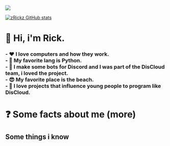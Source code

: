 <img src="https://static.vecteezy.com/system/resources/previews/001/195/702/non_2x/speech-bubbles-pixel-welcome-png.png">

[![zRickz GitHub stats](https://github-readme-stats.vercel.app/api?title_color=#f56c42&username=zRickz)](https://github.com/zRickz/github-readme-stats)

<h1> 👋 Hi, i'm Rick.
   <h3>- ❤️ I love computers and how they work.<br>
   - 🐍 My favorite lang is Python.<br>
   - 🤖 I make some bots for Discord and I was part of the DisCloud team, i loved the project.<br>
   - 😎 My favorite place is the beach.<br>
   - 👾 I love projects that influence young people to program like DisCloud.<br>
   <h3>
<h1>
   
<h1>❓ Some facts about me (more)
   <h2>Some things i know
      
   <h1>
